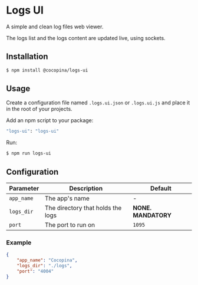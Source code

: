 # Logs UI
A simple and clean log files web viewer.

The logs list and the logs content are updated live, using sockets.

## Installation

```sh
$ npm install @cocopina/logs-ui
```

## Usage
Create a configuration file named `.logs.ui.json` or `.logs.ui.js` and place it in the root of your projects.

Add an npm script to your package:
```sh
"logs-ui": "logs-ui"
```

Run:
```sh
$ npm run logs-ui
```

## Configuration

| Parameter | Description | Default |
| --------- | ----------- | ------- |
| `app_name`  | The app's name | -    |
| `logs_dir`  | The directory that holds the logs | **NONE. MANDATORY** |
| `port` | The port to run on | `1095` |

### Example
```json
{
	"app_name": "Cocopina",
	"logs_dir": "./logs",
	"port": "4004"
}
```

